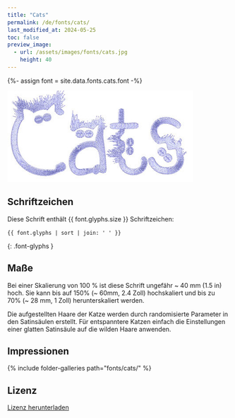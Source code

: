 ```yaml
---
title: "Cats"
permalink: /de/fonts/cats/
last_modified_at: 2024-05-25
toc: false
preview_image:
  - url: /assets/images/fonts/cats.jpg
    height: 40
---
```

{%- assign font = site.data.fonts.cats.font -%}

![Cats](/assets/images/fonts/cats.jpg)


## Schriftzeichen

Diese Schrift enthält  {{ font.glyphs.size }} Schriftzeichen:

```
{{ font.glyphs | sort | join: ' ' }}
```
{: .font-glyphs }


## Maße

Bei einer Skalierung von 100 % ist diese Schrift ungefähr ~ 40 mm (1.5 in) hoch. Sie kann bis auf 150% (~ 60mm, 2.4 Zoll) hochskaliert und bis zu 70% (~ 28 mm, 1 Zoll) herunterskaliert werden.

Die aufgestellten Haare der Katze werden durch randomisierte Parameter in den Satinsäulen erstellt. Für entspanntere Katzen einfach die Einstellungen einer glatten Satinsäule auf die wilden Haare anwenden.


## Impressionen

{% include folder-galleries path="fonts/cats/" %}


## Lizenz

[Lizenz herunterladen](https://github.com/inkstitch/inkstitch/tree/main/fonts/cats/LICENSE)
